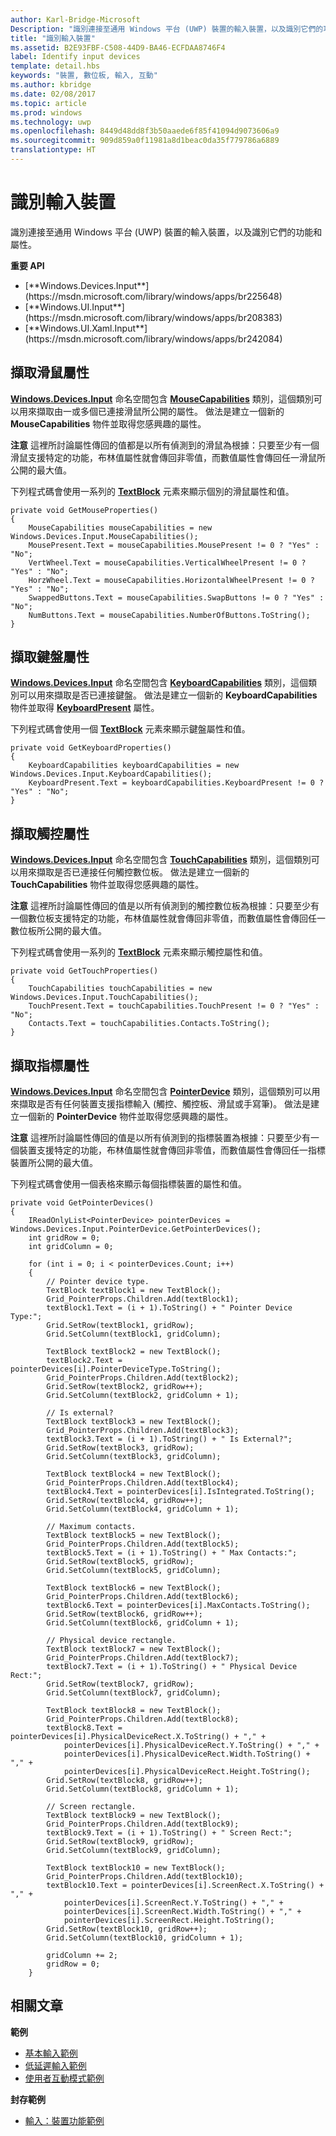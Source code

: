 ```yaml
---
author: Karl-Bridge-Microsoft
Description: "識別連接至通用 Windows 平台 (UWP) 裝置的輸入裝置，以及識別它們的功能和屬性。"
title: "識別輸入裝置"
ms.assetid: B2E93FBF-C508-44D9-BA46-ECFDAA8746F4
label: Identify input devices
template: detail.hbs
keywords: "裝置, 數位板, 輸入, 互動"
ms.author: kbridge
ms.date: 02/08/2017
ms.topic: article
ms.prod: windows
ms.technology: uwp
ms.openlocfilehash: 8449d48dd8f3b50aaede6f85f41094d9073606a9
ms.sourcegitcommit: 909d859a0f11981a8d1beac0da35f779786a6889
translationtype: HT
---
```

# <a name="identify-input-devices"></a>識別輸入裝置
<link rel="stylesheet" href="https://az835927.vo.msecnd.net/sites/uwp/Resources/css/custom.css">

識別連接至通用 Windows 平台 (UWP) 裝置的輸入裝置，以及識別它們的功能和屬性。

<div class="important-apis" >
<b>重要 API</b><br/>
<ul>
<li>[**Windows.Devices.Input**](https://msdn.microsoft.com/library/windows/apps/br225648)</li>
<li>[**Windows.UI.Input**](https://msdn.microsoft.com/library/windows/apps/br208383)</li>
<li>[**Windows.UI.Xaml.Input**](https://msdn.microsoft.com/library/windows/apps/br242084)</li>
</ul>
</div>

## <a name="retrieve-mouse-properties"></a>擷取滑鼠屬性


[**Windows.Devices.Input**](https://msdn.microsoft.com/library/windows/apps/br225648) 命名空間包含 [**MouseCapabilities**](https://msdn.microsoft.com/library/windows/apps/br225626) 類別，這個類別可以用來擷取由一或多個已連接滑鼠所公開的屬性。 做法是建立一個新的 **MouseCapabilities** 物件並取得您感興趣的屬性。

**注意**  這裡所討論屬性傳回的值都是以所有偵測到的滑鼠為根據：只要至少有一個滑鼠支援特定的功能，布林值屬性就會傳回非零值，而數值屬性會傳回任一滑鼠所公開的最大值。

 

下列程式碼會使用一系列的 [**TextBlock**](https://msdn.microsoft.com/library/windows/apps/br209652) 元素來顯示個別的滑鼠屬性和值。

```CSharp
private void GetMouseProperties()
{
    MouseCapabilities mouseCapabilities = new Windows.Devices.Input.MouseCapabilities();
    MousePresent.Text = mouseCapabilities.MousePresent != 0 ? "Yes" : "No";
    VertWheel.Text = mouseCapabilities.VerticalWheelPresent != 0 ? "Yes" : "No";
    HorzWheel.Text = mouseCapabilities.HorizontalWheelPresent != 0 ? "Yes" : "No";
    SwappedButtons.Text = mouseCapabilities.SwapButtons != 0 ? "Yes" : "No";
    NumButtons.Text = mouseCapabilities.NumberOfButtons.ToString();
}
```

## <a name="retrieve-keyboard-properties"></a>擷取鍵盤屬性


[**Windows.Devices.Input**](https://msdn.microsoft.com/library/windows/apps/br225648) 命名空間包含 [**KeyboardCapabilities**](https://msdn.microsoft.com/library/windows/apps/br225623) 類別，這個類別可以用來擷取是否已連接鍵盤。 做法是建立一個新的 **KeyboardCapabilities** 物件並取得 [**KeyboardPresent**](https://msdn.microsoft.com/library/windows/apps/br225625) 屬性。

下列程式碼會使用一個 [**TextBlock**](https://msdn.microsoft.com/library/windows/apps/br209652) 元素來顯示鍵盤屬性和值。

```CSharp
private void GetKeyboardProperties()
{
    KeyboardCapabilities keyboardCapabilities = new Windows.Devices.Input.KeyboardCapabilities();
    KeyboardPresent.Text = keyboardCapabilities.KeyboardPresent != 0 ? "Yes" : "No";
}
```

## <a name="retrieve-touch-properties"></a>擷取觸控屬性


[**Windows.Devices.Input**](https://msdn.microsoft.com/library/windows/apps/br225648) 命名空間包含 [**TouchCapabilities**](https://msdn.microsoft.com/library/windows/apps/br225644) 類別，這個類別可以用來擷取是否已連接任何觸控數位板。 做法是建立一個新的 **TouchCapabilities** 物件並取得您感興趣的屬性。

**注意**  這裡所討論屬性傳回的值是以所有偵測到的觸控數位板為根據：只要至少有一個數位板支援特定的功能，布林值屬性就會傳回非零值，而數值屬性會傳回任一數位板所公開的最大值。

 

下列程式碼會使用一系列的 [**TextBlock**](https://msdn.microsoft.com/library/windows/apps/br209652) 元素來顯示觸控屬性和值。

```CSharp
private void GetTouchProperties()
{
    TouchCapabilities touchCapabilities = new Windows.Devices.Input.TouchCapabilities();
    TouchPresent.Text = touchCapabilities.TouchPresent != 0 ? "Yes" : "No";
    Contacts.Text = touchCapabilities.Contacts.ToString();
}
```

## <a name="retrieve-pointer-properties"></a>擷取指標屬性


[**Windows.Devices.Input**](https://msdn.microsoft.com/library/windows/apps/br225648) 命名空間包含 [**PointerDevice**](https://msdn.microsoft.com/library/windows/apps/br225633) 類別，這個類別可以用來擷取是否有任何裝置支援指標輸入 (觸控、觸控板、滑鼠或手寫筆)。 做法是建立一個新的 **PointerDevice** 物件並取得您感興趣的屬性。

**注意**  這裡所討論屬性傳回的值是以所有偵測到的指標裝置為根據：只要至少有一個裝置支援特定的功能，布林值屬性就會傳回非零值，而數值屬性會傳回任一指標裝置所公開的最大值。

 

下列程式碼會使用一個表格來顯示每個指標裝置的屬性和值。

```CSharp
private void GetPointerDevices()
{
    IReadOnlyList<PointerDevice> pointerDevices = Windows.Devices.Input.PointerDevice.GetPointerDevices();
    int gridRow = 0;
    int gridColumn = 0;

    for (int i = 0; i < pointerDevices.Count; i++)
    {
        // Pointer device type.
        TextBlock textBlock1 = new TextBlock();
        Grid_PointerProps.Children.Add(textBlock1);
        textBlock1.Text = (i + 1).ToString() + " Pointer Device Type:";
        Grid.SetRow(textBlock1, gridRow);
        Grid.SetColumn(textBlock1, gridColumn);

        TextBlock textBlock2 = new TextBlock();
        textBlock2.Text = pointerDevices[i].PointerDeviceType.ToString();
        Grid_PointerProps.Children.Add(textBlock2);
        Grid.SetRow(textBlock2, gridRow++);
        Grid.SetColumn(textBlock2, gridColumn + 1);

        // Is external?
        TextBlock textBlock3 = new TextBlock();
        Grid_PointerProps.Children.Add(textBlock3);
        textBlock3.Text = (i + 1).ToString() + " Is External?";
        Grid.SetRow(textBlock3, gridRow);
        Grid.SetColumn(textBlock3, gridColumn);

        TextBlock textBlock4 = new TextBlock();
        Grid_PointerProps.Children.Add(textBlock4);
        textBlock4.Text = pointerDevices[i].IsIntegrated.ToString();
        Grid.SetRow(textBlock4, gridRow++);
        Grid.SetColumn(textBlock4, gridColumn + 1);

        // Maximum contacts.
        TextBlock textBlock5 = new TextBlock();
        Grid_PointerProps.Children.Add(textBlock5);
        textBlock5.Text = (i + 1).ToString() + " Max Contacts:";
        Grid.SetRow(textBlock5, gridRow);
        Grid.SetColumn(textBlock5, gridColumn);

        TextBlock textBlock6 = new TextBlock();
        Grid_PointerProps.Children.Add(textBlock6);
        textBlock6.Text = pointerDevices[i].MaxContacts.ToString();
        Grid.SetRow(textBlock6, gridRow++);
        Grid.SetColumn(textBlock6, gridColumn + 1);

        // Physical device rectangle.
        TextBlock textBlock7 = new TextBlock();
        Grid_PointerProps.Children.Add(textBlock7);
        textBlock7.Text = (i + 1).ToString() + " Physical Device Rect:";
        Grid.SetRow(textBlock7, gridRow);
        Grid.SetColumn(textBlock7, gridColumn);

        TextBlock textBlock8 = new TextBlock();
        Grid_PointerProps.Children.Add(textBlock8);
        textBlock8.Text = pointerDevices[i].PhysicalDeviceRect.X.ToString() + "," +
            pointerDevices[i].PhysicalDeviceRect.Y.ToString() + "," +
            pointerDevices[i].PhysicalDeviceRect.Width.ToString() + "," +
            pointerDevices[i].PhysicalDeviceRect.Height.ToString();
        Grid.SetRow(textBlock8, gridRow++);
        Grid.SetColumn(textBlock8, gridColumn + 1);

        // Screen rectangle.
        TextBlock textBlock9 = new TextBlock();
        Grid_PointerProps.Children.Add(textBlock9);
        textBlock9.Text = (i + 1).ToString() + " Screen Rect:";
        Grid.SetRow(textBlock9, gridRow);
        Grid.SetColumn(textBlock9, gridColumn);

        TextBlock textBlock10 = new TextBlock();
        Grid_PointerProps.Children.Add(textBlock10);
        textBlock10.Text = pointerDevices[i].ScreenRect.X.ToString() + "," +
            pointerDevices[i].ScreenRect.Y.ToString() + "," +
            pointerDevices[i].ScreenRect.Width.ToString() + "," +
            pointerDevices[i].ScreenRect.Height.ToString();
        Grid.SetRow(textBlock10, gridRow++);
        Grid.SetColumn(textBlock10, gridColumn + 1);

        gridColumn += 2;
        gridRow = 0;
    }
```

## <a name="related-articles"></a>相關文章


**範例**
* [基本輸入範例](http://go.microsoft.com/fwlink/p/?LinkID=620302)
* [低延遲輸入範例](http://go.microsoft.com/fwlink/p/?LinkID=620304)
* [使用者互動模式範例](http://go.microsoft.com/fwlink/p/?LinkID=619894)

**封存範例**
* [輸入：裝置功能範例](http://go.microsoft.com/fwlink/p/?linkid=231530)
 

 




